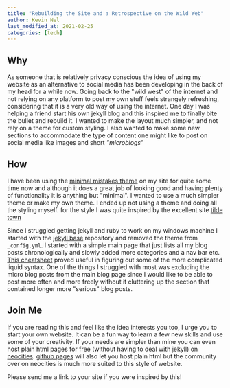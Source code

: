 ```yaml
---
title: "Rebuilding the Site and a Retrospective on the Wild Web"
author: Kevin Nel
last_modified_at: 2021-02-25
categories: [tech]
---
```


## Why

As someone that is relatively privacy conscious the idea of using my website as an alternative to social media has been developing in the back of my head for a while now.
Going back to the "wild west" of the internet and not relying on any platform to post my own stuff feels strangely refreshing, considering that it is a very old way of using the internet.
One day I was helping a friend start his own jekyll blog and this inspired me to finally bite the bullet and rebuild it.
I wanted to make the layout much simpler, and not rely on a theme for custom styling.
I also wanted to make some new sections to accommodate the type of content one might like to post on social media like images and short *"microblogs"*

## How

I have been using the [minimal mistakes theme](https://mmistakes.github.io/minimal-mistakes/) on my site for quite some time now and although it does a great job of looking good and having plenty of functionality it is anything but "minimal".
I wanted to use a much simpler theme or make my own theme.
I ended up not using a theme and doing all the styling myself.
for the style I was quite inspired by the excellent site [tilde town](tilde.town)

Since I struggled getting jekyll and ruby to work on my windows machine I started with the [jekyll base](https://github.com/danielmcgraw/Jekyll-Base) repository and removed the theme from ``_config.yml``.
I started with a simple main page that just lists all my blog posts chronologically and slowly added more categories and a nav bar etc.
[This cheatsheet](https://gist.github.com/magicznyleszek/9803727) proved useful in figuring out some of the more complicated liquid syntax.
One of the things I struggled with most was excluding the micro blog posts from the main blog page since I would like to be able to post more often and more freely without it cluttering up the section that contained longer more "serious" blog posts.

## Join Me

If you are reading this and feel like the idea interests you too, I urge you to start your own website.
It can be a fun way to learn a few new skills and use some of your creativity.
If your needs are simpler than mine you can even host plain html pages for free (without having to deal with jekyll) on [neocities](https://neocities.org/).
[github pages](https://pages.github.com/) will also let you host plain html but the community over on neocities is much more suited to this style of website.

Please send me a link to your site if you were inspired by this!
